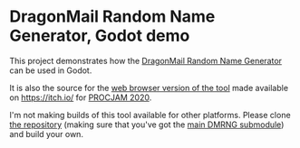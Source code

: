 # DragonMail Random Name Generator, Godot demo

This project demonstrates how the [DragonMail Random Name Generator](https://github.com/sarrowsmith/DMRNG) can be used in Godot.

It is also the source for the [web browser version of the tool](https://sarrowsmith.itch.io/dmrng) made available on https://itch.io/ for [PROCJAM 2020](https://itch.io/jam/procjam).

I'm not making builds of this tool available for other platforms. Please clone [the repository](https://github.com/sarrowsmith/DMRNG-demo) (making sure that you've got the [main DMRNG submodule](https://github.com/sarrowsmith/DMRNG)) and build your own.
